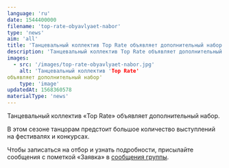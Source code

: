 ```yaml
---
language: 'ru'
date: 1544400000
filename: 'top-rate-obyavlyaet-nabor'
type: 'news'
aim: 'all'
title: 'Танцевальный коллектив Top Rate объявляет дополнительный набор'
description: 'Танцевальный коллектив Top Rate объявляет дополнительный набор'
images:
  - src: '/images/top-rate-obyavlyaet-nabor.jpg'
    alt: 'Танцевальный коллектив 'Top Rate'
объявляет дополнительный набор'
    type: 'image'
updatedAt: 1568360578
materialType: 'news'
---
```

Танцевальный коллектив «Top Rate» объявляет дополнительный набор.

В этом сезоне танцорам предстоит большое количество выступлений на фестивалях и конкурсах.

Чтобы записаться на отбор и узнать подробности, присылайте сообщения с пометкой «Заявка» в [сообщения группы](https://vk.me/top_rate_dance).
